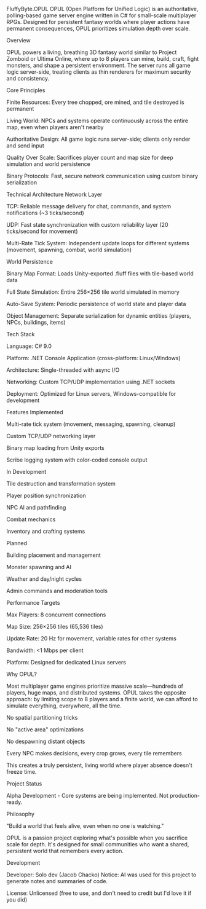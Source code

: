 FluffyByte.OPUL
OPUL (Open Platform for Unified Logic) is an authoritative, polling-based game server engine written in C# for small-scale multiplayer RPGs. Designed for persistent fantasy worlds where player actions have permanent consequences, OPUL prioritizes simulation depth over scale.

Overview

OPUL powers a living, breathing 3D fantasy world similar to Project Zomboid or Ultima Online, where up to 8 players can mine, build, craft, fight monsters, and shape a persistent environment. The server runs all game logic server-side, treating clients as thin renderers for maximum security and consistency.

Core Principles

Finite Resources: Every tree chopped, ore mined, and tile destroyed is permanent

Living World: NPCs and systems operate continuously across the entire map, even when players aren't nearby

Authoritative Design: All game logic runs server-side; clients only render and send input

Quality Over Scale: Sacrifices player count and map size for deep simulation and world persistence

Binary Protocols: Fast, secure network communication using custom binary serialization

Technical Architecture
Network Layer

TCP: Reliable message delivery for chat, commands, and system notifications (~3 ticks/second)

UDP: Fast state synchronization with custom reliability layer (20 ticks/second for movement)

Multi-Rate Tick System: Independent update loops for different systems (movement, spawning, combat, world simulation)

World Persistence

Binary Map Format: Loads Unity-exported .fluff files with tile-based world data

Full State Simulation: Entire 256×256 tile world simulated in memory

Auto-Save System: Periodic persistence of world state and player data

Object Management: Separate serialization for dynamic entities (players, NPCs, buildings, items)

Tech Stack

Language: C# 9.0

Platform: .NET Console Application (cross-platform: Linux/Windows)

Architecture: Single-threaded with async I/O

Networking: Custom TCP/UDP implementation using .NET sockets

Deployment: Optimized for Linux servers, Windows-compatible for development

Features
Implemented

Multi-rate tick system (movement, messaging, spawning, cleanup)

Custom TCP/UDP networking layer

Binary map loading from Unity exports

Scribe logging system with color-coded console output

In Development

Tile destruction and transformation system

Player position synchronization

NPC AI and pathfinding

Combat mechanics

Inventory and crafting systems

Planned

Building placement and management

Monster spawning and AI

Weather and day/night cycles

Admin commands and moderation tools

Performance Targets

Max Players: 8 concurrent connections

Map Size: 256×256 tiles (65,536 tiles)

Update Rate: 20 Hz for movement, variable rates for other systems

Bandwidth: <1 Mbps per client

Platform: Designed for dedicated Linux servers

Why OPUL?

Most multiplayer game engines prioritize massive scale—hundreds of players, huge maps, and distributed systems. OPUL takes the opposite approach: by limiting scope to 8 players and a finite world, we can afford to simulate everything, everywhere, all the time.

No spatial partitioning tricks

No "active area" optimizations

No despawning distant objects

Every NPC makes decisions, every crop grows, every tile remembers

This creates a truly persistent, living world where player absence doesn't freeze time.

Project Status

Alpha Development - Core systems are being implemented. Not production-ready.

Philosophy

"Build a world that feels alive, even when no one is watching."

OPUL is a passion project exploring what's possible when you sacrifice scale for depth. It's designed for small communities who want a shared, persistent world that remembers every action.

Development

Developer: Solo dev (Jacob Chacko)
Notice: AI was used for this project to generate notes and summaries of code.

License: Unlicensed (free to use, and don't need to credit but I'd love it if you did)

